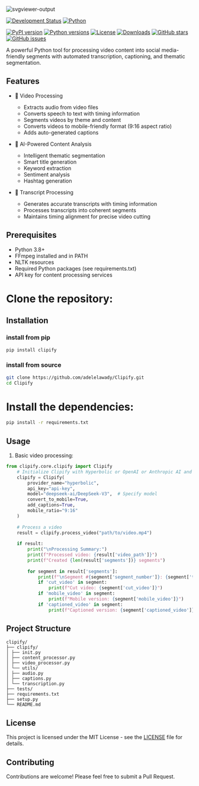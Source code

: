 
![svgviewer-output](https://github.com/user-attachments/assets/534e1369-e3ea-493c-a15d-f6aff9b175fe)


[![Development Status](https://img.shields.io/badge/status-beta-yellow.svg)](https://github.com/adelelawady/clipify)
[![Python](https://img.shields.io/badge/python-3.8%2B-blue.svg)](https://github.com/adelelawady/clipify)

[![PyPI version](https://img.shields.io/pypi/v/clipify.svg)](https://pypi.org/project/clipify/)
[![Python versions](https://img.shields.io/pypi/pyversions/clipify.svg)](https://pypi.org/project/clipify/)
[![License](https://img.shields.io/pypi/l/clipify.svg)](https://github.com/adelelawady/clipify/blob/main/LICENSE)
[![Downloads](https://img.shields.io/pypi/dm/clipify.svg)](https://pypi.org/project/clipify/)
[![GitHub stars](https://img.shields.io/github/stars/adelelawady/Clipify.svg)](https://github.com/adelelawady/Clipify/stargazers)
[![GitHub issues](https://img.shields.io/github/issues/adelelawady/Clipify.svg)](https://github.com/adelelawady/Clipify/issues)

A powerful Python tool for processing video content into social media-friendly segments with automated transcription, captioning, and thematic segmentation.






## Features

- 🎥 Video Processing
  - Extracts audio from video files
  - Converts speech to text with timing information
  - Segments videos by theme and content
  - Converts videos to mobile-friendly format (9:16 aspect ratio)
  - Adds auto-generated captions

- 🤖 AI-Powered Content Analysis
  - Intelligent thematic segmentation
  - Smart title generation
  - Keyword extraction
  - Sentiment analysis
  - Hashtag generation

- 📝 Transcript Processing
  - Generates accurate transcripts with timing information
  - Processes transcripts into coherent segments
  - Maintains timing alignment for precise video cutting

## Prerequisites

- Python 3.8+
- FFmpeg installed and in PATH
- NLTK resources
- Required Python packages (see requirements.txt)
- API key for content processing services

# Clone the repository:

## Installation

### install from pip

```bash
pip install clipify
```

### install from source

```bash
git clone https://github.com/adelelawady/Clipify.git
cd Clipify
```

# Install the dependencies:

```bash
pip install -r requirements.txt
```

## Usage

1. Basic video processing:

```python
from clipify.core.clipify import Clipify
    # Initialize Clipify with Hyperbolic or OpenAI or Anthropic AI and specific model
    clipify = Clipify(
        provider_name="hyperbolic",
        api_key="api-key",
        model="deepseek-ai/DeepSeek-V3",  # Specify model
        convert_to_mobile=True,
        add_captions=True,
        mobile_ratio="9:16"
    )
    
    # Process a video
    result = clipify.process_video("path/to/video.mp4")
    
    if result:
        print("\nProcessing Summary:")
        print(f"Processed video: {result['video_path']}")
        print(f"Created {len(result['segments'])} segments")
        
        for segment in result['segments']:
            print(f"\nSegment #{segment['segment_number']}: {segment['title']}")
            if 'cut_video' in segment:
                print(f"Cut video: {segment['cut_video']}")
            if 'mobile_video' in segment:
                print(f"Mobile version: {segment['mobile_video']}")
            if 'captioned_video' in segment:
                print(f"Captioned version: {segment['captioned_video']}")
```

## Project Structure

```
clipify/
├── clipify/
│ ├── init.py
│ ├── content_processor.py
│ ├── video_processor.py
│ └── utils/
│ ├── audio.py
│ ├── captions.py
│ └── transcription.py
├── tests/
├── requirements.txt
├── setup.py
└── README.md
```

  
## License

This project is licensed under the MIT License - see the [LICENSE](LICENSE) file for details.

## Contributing

Contributions are welcome! Please feel free to submit a Pull Request.
